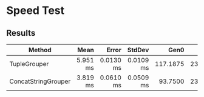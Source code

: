 # Speed Test

## Results

| Method              | Mean     | Error     | StdDev    | Gen0     | Gen1    | Allocated  |
|-------------------- |---------:|----------:|----------:|---------:|--------:|-----------:|
| TupleGrouper        | 5.951 ms | 0.0130 ms | 0.0109 ms | 117.1875 | 23.4375 | 1001.65 KB |
| ConcatStringGrouper | 3.819 ms | 0.0610 ms | 0.0509 ms |  93.7500 | 23.4375 |  788.41 KB |

